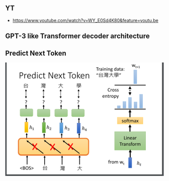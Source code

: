## YT  
  * https://www.youtube.com/watch?v=WY_E0Sd4K80&feature=youtu.be  

## GPT-3 like Transformer decoder architecture   
## Predict Next Token  
![Image of Yaktocat](https://github.com/ting-chih/NTU-ML2021spring/blob/main/image/GPT.png)  
